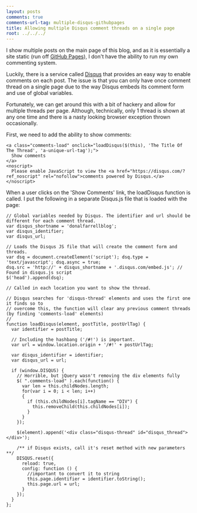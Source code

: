 ```yaml
---
layout: posts
comments: true
comments-url-tag: multiple-disqus-githubpages
title: Allowing multiple Disqus comment threads on a single page
root: ../../../
---
```


I show multiple posts on the main page of this blog, and as it is essentially a site static (run off [GitHub Pages](https://pages.github.com/)), I don't have the ability to run my own commenting system.

Luckily, there is a service called [Disqus](https://disqus.com/) that provides an easy way to enable comments on each post. The issue is that you can only have once comment thread on a single page due to the way Disqus embeds its comment form and use of global variables.

Fortunately, we can get around this with a bit of hackery and allow for multiple threads per page. Although, technically, only 1 thread is shown at any one time and there is a nasty looking browser exception thrown occasionally.

First, we need to add the ability to show comments:


    <a class="comments-load" onclick="loadDisqus($(this), 'The Title Of The Thread', 'a-unique-url-tag');">
      Show comments
    </a>
    <noscript>
      Please enable JavaScript to view the <a href="https://disqus.com/?ref_noscript" rel="nofollow">comments powered by Disqus.</a>
    </noscript>


When a user clicks on the 'Show Comments' link, the loadDisqus function is called.
I put the following in a separate Disqus.js file that is loaded with the page:


    // Global variables needed by Disqus. The identifier and url should be different for each comment thread.
    var disqus_shortname = 'donalfarrellblog';
    var disqus_identifier;
    var disqus_url;

    // Loads the Disqus JS file that will create the comment form and threads.
    var dsq = document.createElement('script'); dsq.type = 'text/javascript'; dsq.async = true;
    dsq.src = 'http://' + disqus_shortname + '.disqus.com/embed.js'; // Found in disqus.js script
    $('head').append(dsq);

    // Called in each location you want to show the thread.

    // Disqus searches for 'disqus-thread' elements and uses the first one it finds so to
    // overcome this, the function will clear any previous comment threads (by finding 'comments-load' elements)
    // 
    function loadDisqus(element, postTitle, postUrlTag) {
      var identifier = postTitle;

      // Including the hashbang ('/#!') is important.
      var url = window.location.origin + '/#!' + postUrlTag;

      var disqus_identifier = identifier;
      var disqus_url = url;

      if (window.DISQUS) {
        // Horrible, but jQuery wasn't removing the div elements fully
        $( ".comments-load" ).each(function() {
          var len = this.childNodes.length;
          for(var i = 0; i < len; i++)
          {  
            if (this.childNodes[i].tagName == "DIV") {
              this.removeChild(this.childNodes[i]);
            } 
          }
        });

        $(element).append('<div class="disqus-thread" id="disqus_thread"></div>');

        /** if Disqus exists, call it's reset method with new parameters **/
        DISQUS.reset({
          reload: true,
          config: function () { 
            //important to convert it to string
            this.page.identifier = identifier.toString();    
            this.page.url = url;
          }
        });
      }
    };


